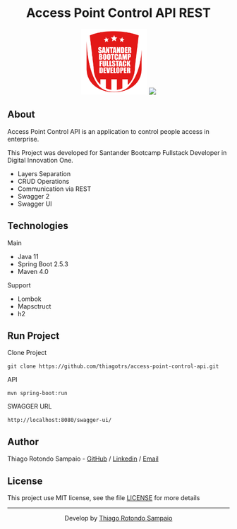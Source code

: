 <h1 align="center">Access Point Control API REST</h1>

<p align="center">
<img src="./santander-bootcamp.png" height="150px" />
<img src="https://raw.githubusercontent.com/spring-projects/spring-framework/main/src/docs/spring-framework.png" height="150px" />
</p>

## About

Access Point Control API is an application to control people access in enterprise.

This Project was developed for Santander Bootcamp Fullstack Developer in Digital Innovation One.

* Layers Separation
* CRUD Operations
* Communication via REST
* Swagger 2
* Swagger UI

## Technologies

Main

* Java 11
* Spring Boot 2.5.3
* Maven 4.0

Support

* Lombok
* Mapsctruct
* h2

## Run Project

Clone Project

```git
git clone https://github.com/thiagotrs/access-point-control-api.git
```

API

```ssh
mvn spring-boot:run
```

SWAGGER URL
```
http://localhost:8080/swagger-ui/
```

## Author

Thiago Rotondo Sampaio - [GitHub](https://github.com/thiagotrs) / [Linkedin](https://www.linkedin.com/in/thiago-rotondo-sampaio) / [Email](mailto:thiagorot@gmail.com)

## License

This project use MIT license, see the file [LICENSE](./LICENSE.md) for more details

---

<p align="center">Develop by <a href="https://github.com/thiagotrs">Thiago Rotondo Sampaio</a></p>